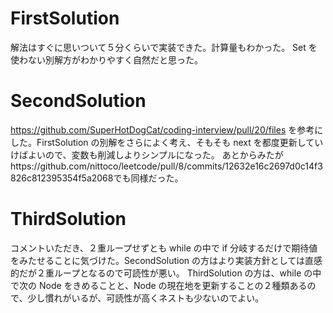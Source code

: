 # FirstSolution

解法はすぐに思いついて５分くらいで実装できた。計算量もわかった。
Set を使わない別解方がわかりやすく自然だと思った。

# SecondSolution

https://github.com/SuperHotDogCat/coding-interview/pull/20/files
を参考にした。FirstSolution の別解をさらによく考え、そもそも next を都度更新していけばよいので、変数も削減しよりシンプルになった。
あとからみたがhttps://github.com/nittoco/leetcode/pull/8/commits/12632e16c2697d0c14f3826c812395354f5a2068でも同様だった。

# ThirdSolution

コメントいただき、２重ループせずとも while の中で if 分岐するだけで期待値をみたせることに気づけた。SecondSolution の方はより実装方針としては直感的だが２重ループとなるので可読性が悪い。
ThirdSolution の方は、while の中で次の Node をきめることと、Node の現在地を更新することの２種類あるので、少し慣れがいるが、可読性が高くネストも少ないのでよい。
